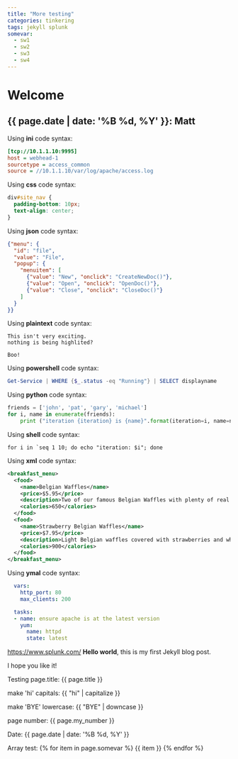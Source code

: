 ```yaml
---
title: "More testing"
categories: tinkering
tags: jekyll splunk
somevar: 
  - sw1 
  - sw2 
  - sw3 
  - sw4
---
```


# Welcome
{{ page.date | date: '%B %d, %Y' }}: Matt
---

Using **ini** code syntax:
```ini
[tcp://10.1.1.10:9995]
host = webhead-1
sourcetype = access_common
source = //10.1.1.10/var/log/apache/access.log
```

Using **css** code syntax:
```css
div#site_nav {
  padding-bottom: 10px;
  text-align: center;
}
```

Using **json** code syntax:
```json
{"menu": {
  "id": "file",
  "value": "File",
  "popup": {
    "menuitem": [
      {"value": "New", "onclick": "CreateNewDoc()"},
      {"value": "Open", "onclick": "OpenDoc()"},
      {"value": "Close", "onclick": "CloseDoc()"}
    ]
  }
}}
```

Using **plaintext** code syntax:
```plaintext
This isn't very exciting.
nothing is being highlited?

Boo!
```

Using **powershell** code syntax:
```powershell
Get-Service | WHERE {$_.status -eq "Running"} | SELECT displayname
```

Using **python** code syntax:
```python
friends = ['john', 'pat', 'gary', 'michael']
for i, name in enumerate(friends):
    print ("iteration {iteration} is {name}".format(iteration=i, name=name))
```

Using **shell** code syntax:
```shell
for i in `seq 1 10; do echo "iteration: $i"; done
```

Using **xml** code syntax:
```xml
<breakfast_menu>
  <food>
    <name>Belgian Waffles</name>
    <price>$5.95</price>
    <description>Two of our famous Belgian Waffles with plenty of real maple syrup</description>
    <calories>650</calories>
  </food>
  <food>
    <name>Strawberry Belgian Waffles</name>
    <price>$7.95</price>
    <description>Light Belgian waffles covered with strawberries and whipped cream</description>
    <calories>900</calories>
  </food>
</breakfast_menu>
```

Using **ymal** code syntax:
```yaml
  vars:
    http_port: 80
    max_clients: 200

  tasks:
  - name: ensure apache is at the latest version
    yum:
      name: httpd
      state: latest
```

https://www.splunk.com/
**Hello world**, this is my first Jekyll blog post.

I hope you like it!

Testing page.title: {{ page.title }}

make 'hi' capitals: {{ "hi" | capitalize }}

make 'BYE' lowercase: {{ "BYE" | downcase }}

page number: {{ page.my_number }}

Date: {{ page.date | date: '%B %d, %Y' }}

Array test: 
{% for item in page.somevar %}
  {{ item }}
{% endfor %}
